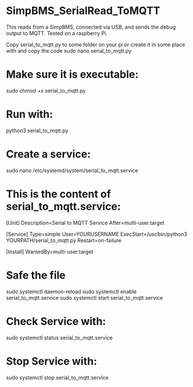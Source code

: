 # SimpBMS_SerialRead_ToMQTT
This reads from a SimpBMS, connected via USB, and sends the debug output to MQTT. Tested on a raspberry Pi.

Copy serial_to_mqtt.py to some folder on your pi or create it in some place with and copy the code
sudo nano serial_to_mqtt.py 

# Make sure it is executable:
sudo chmod +x serial_to_mqtt.py
# Run with:
python3 serial_to_mqtt.py

# Create a service: 
sudo nano /etc/systemd/system/serial_to_mqtt.service

# This is the content of serial_to_mqtt.service:
[Unit]
Description=Serial to MQTT Service
After=multi-user.target

[Service]
Type=simple
User=YOURUSERNAME
ExecStart=/usr/bin/python3 YOURPATH/serial_to_mqtt.py
Restart=on-failure

[Install]
WantedBy=multi-user.target

# Safe the file


sudo systemctl daemon-reload
sudo systemctl enable serial_to_mqtt.service
sudo systemctl start serial_to_mqtt.service


# Check Service with:
sudo systemctl status serial_to_mqtt.service
# Stop Service with:
sudo systemctl stop serial_to_mqtt.service

